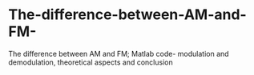 # The-difference-between-AM-and-FM-
The difference between AM and FM; Matlab code- modulation and demodulation, theoretical aspects and conclusion
